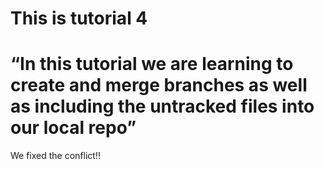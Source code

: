 # This is tutorial 4
# “In this tutorial we are learning to create and merge branches as well as including the untracked files into our local repo”


We fixed the conflict!!

